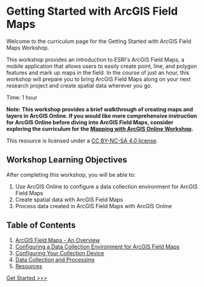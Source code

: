 # Getting Started with ArcGIS Field Maps

Welcome to the curriculum page for the Getting Started with ArcGIS Field Maps Workshop.

This workshop provides an introduction to ESRI's ArcGIS Field Maps, a mobile application that allows users to easily create point, line, and polygon features and mark up maps in the field. In the course of just an hour, this workshop will prepare you to bring ArcGIS Field Maps along on your next research project and create spatial data wherever you go.

Time: 1 hour

**Note: This workshop provides a brief walkthrough of creating maps and layers in ArcGIS Online. If you would like more comprehensive instruction for ArcGIS Online before diving into ArcGIS Field Maps, consider exploring the curriculum for the [Mapping with ArcGIS Online Workshop](https://github.com/jacobmswisher/ArcGIS-Online).**

This resource is licensed under a [CC BY-NC-SA 4.0 license](https://creativecommons.org/licenses/by-nc-sa/4.0/).

## Workshop Learning Objectives

After completing this workshop, you will be able to:

1. Use ArcGIS Online to configure a data collection environment for ArcGIS Field Maps
2. Create spatial data with ArcGIS Field Maps
3. Process data created in ArcGIS Field Maps with ArcGIS Online

## Table of Contents

1. [ArcGIS Field Maps - An Overview](https://github.com/jacobmswisher/ArcGIS-Field-Maps/blob/main/Sections/Part%201%20-%20ArcGIS%20Field%20Maps%20-%20An%20Overview.md)
2. [Configuring a Data Collection Environment for ArcGIS Field Maps](https://github.com/jacobmswisher/ArcGIS-Field-Maps/blob/main/Sections/Part%202%20-%20Configuring%20a%20Data%20Collection%20Environment%20for%20ArcGIS%20Field%20Maps.md)
3. [Configuring Your Collection Device](https://github.com/jacobmswisher/ArcGIS-Field-Maps/blob/main/Sections/Part%203%20-%20Configuring%20Your%20Collection%20Device.md)
4. [Data Collection and Processing](https://github.com/jacobmswisher/ArcGIS-Field-Maps/blob/main/Sections/Part%204%20-%20Data%20Collection%20and%20Processing.md)
5. [Resources](https://github.com/jacobmswisher/ArcGIS-Field-Maps/blob/main/Sections/Part%205%20-%20Resources.md)

[Get Started >>>](https://github.com/jacobmswisher/ArcGIS-Field-Maps/blob/main/Sections/Part%201%20-%20ArcGIS%20Field%20Maps%20-%20An%20Overview.md)  
